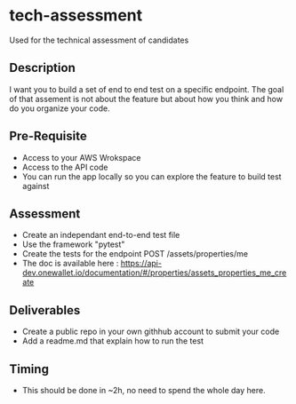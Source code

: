 # tech-assessment
Used for the technical assessment of candidates

## Description
I want you to build a set of end to end test on a specific endpoint.  The goal of that assement is not about the feature but about how you think and how do you organize your code.

## Pre-Requisite
- Access to your AWS Wrokspace
- Access to the API code
- You can run the app locally so you can explore the feature to build test against


## Assessment
- Create an independant end-to-end test file
- Use the framework "pytest"
- Create the tests for the endpoint POST /assets/properties/me
- The doc is available here : https://api-dev.onewallet.io/documentation/#/properties/assets_properties_me_create


## Deliverables
- Create a public repo in your own githhub account to submit your code
- Add a readme.md that explain how to run the test


## Timing
- This should be done in ~2h, no need to spend the whole day here.

